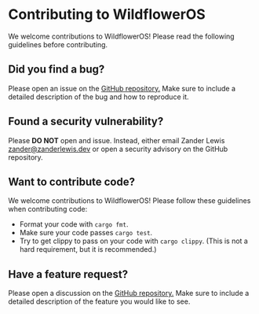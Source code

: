 # Contributing to WildflowerOS
We welcome contributions to WildflowerOS! Please read the following guidelines before contributing.

## Did you find a bug?
Please open an issue on the [GitHub repository.](https://github.com/zanderlewis/wildflower) Make sure to include a detailed description of the bug and how to reproduce it.

## Found a security vulnerability?
Please **DO NOT** open and issue. Instead, either email Zander Lewis <zander@zanderlewis.dev> or open a security advisory on the GitHub repository.

## Want to contribute code?
We welcome contributions to WildflowerOS! Please follow these guidelines when contributing code:
 - Format your code with `cargo fmt`.
 - Make sure your code passes `cargo test`.
 - Try to get clippy to pass on your code with `cargo clippy`. (This is not a hard requirement, but it is recommended.)

## Have a feature request?
Please open a discussion on the [GitHub repository.](https://github.com/zanderlewis/wildflower) Make sure to include a detailed description of the feature you would like to see.
